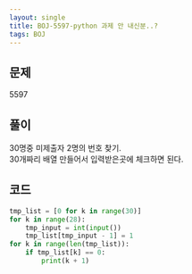 ```yaml
---
layout: single
title: BOJ-5597-python 과제 안 내신분..?
tags: BOJ
---
```


## 문제  
5597
  
## 풀이  
30명중 미제출자 2명의 번호 찾기.  
30개짜리 배열 만들어서 입력받은곳에 체크하면 된다.

## 코드  

```python
tmp_list = [0 for k in range(30)]
for k in range(28):
    tmp_input = int(input())
    tmp_list[tmp_input - 1] = 1
for k in range(len(tmp_list)):
    if tmp_list[k] == 0:
        print(k + 1)
```
